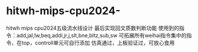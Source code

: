 # hitwh-mips-cpu2024-
hitwh  mips cpu2024五级流水线设计 最后实现回文质数判断功能
使用到的指令：add,jal,lw,beq,addi,jr,j,slt,bne,bltz,sub,sw
可拓展所有weihai指令集中的指令，在top，controll单元可自行添加
仿真通过，上板验证过，可放心食用
